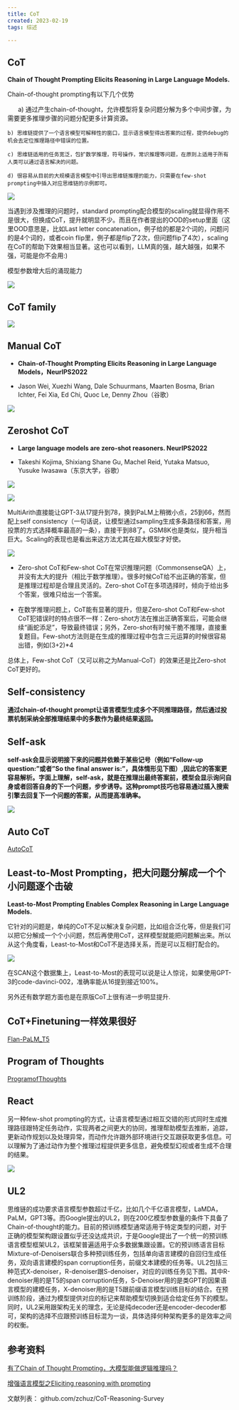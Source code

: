 ```yaml
---
title: CoT
created: 2023-02-19
tags: 综述

---
```



## CoT

**Chain of Thought Prompting Elicits Reasoning in Large Language Models.**

Chain-of-thought prompting有以下几个优势

      a) 通过产生chain-of-thought，允许模型将复杂问题分解为多个中间步骤，为需要更多推理步骤的问题分配更多计算资源。

	b) 思维链提供了一个语言模型可解释性的窗口，显示语言模型得出答案的过程，提供debug的机会去定位推理路径中错误的位置。
    
	c) 思维链适用的任务宽泛，包扩数学推理，符号操作，常识推理等问题，在原则上适用于所有人类可以通过语言解决的问题。
    
	d) 很容易从目前的大规模语言模型中引导出思维链推理的能力，只需要在few-shot prompting中插入对应思维链的示例即可。

![](img/Pasted%20image%2020230219164019.png)

当遇到涉及推理的问题时，standard prompting配合模型的scaling就显得作用不是很大，但换成CoT，提升就明显不少。而且在作者提出的OOD的setup里面（这里OOD意思是，比如Last letter concatenation，例子给的都是2个词的，问题问的是4个词的，或者coin flip里，例子都是flip了2次，但问题flip了4次），scaling在CoT的帮助下效果相当显著。这也可以看到，LLM真的强，越大越强，如果不强，可能是你不会用:)

模型参数增大后的涌现能力

![](img/Pasted%20image%2020230219170121.png)

## CoT  family

![](img/Pasted%20image%2020230227220518.png)

## Manual CoT

- **Chain-of-Thought Prompting Elicits Reasoning in Large Language Models，NeurIPS2022**
    
- Jason Wei, Xuezhi Wang, Dale Schuurmans, Maarten Bosma, Brian Ichter, Fei Xia, Ed Chi, Quoc Le, Denny Zhou（谷歌）

![](img/Pasted%20image%2020230227220808.png)

 
## Zeroshot CoT

- **Large language models are zero-shot reasoners. NeurIPS2022**
    
- Takeshi Kojima, Shixiang Shane Gu, Machel Reid, Yutaka Matsuo, Yusuke Iwasawa（东京大学，谷歌）

![](img/Pasted%20image%2020230219164254.png)

![](img/Pasted%20image%2020230219170231.png)

MultiArith直接能让GPT-3从17提升到78，换到PaLM上稍微小点，25到66，然而配上self consistency（一句话说，让模型通过sampling生成多条路径和答案，用投票的方式选择概率最高的一条），直接干到88了。GSM8K也是类似，提升相当巨大。Scaling的表现也是看出来这方法尤其在超大模型才好使。

![](img/Pasted%20image%2020230219164420.png)

- Zero-shot CoT和Few-shot CoT在常识推理问题（CommonsenseQA）上，并没有太大的提升（相比于数学推理）。很多时候CoT给不出正确的答案，但是推理过程却是合理且灵活的。Zero-shot CoT在多项选择时，倾向于给出多个答案，很难只给出一个答案。
    
- 在数学推理问题上，CoT能有显著的提升，但是Zero-shot CoT和Few-shot CoT犯错误时的特点很不一样：Zero-shot方法在推出正确答案后，可能会继续“画蛇添足”，导致最终错误；另外，Zero-shot有时候干脆不推理，直接重复题目。Few-shot方法则是在生成的推理过程中包含三元运算的时候很容易出错，例如(3+2)*4
    

总体上，Few-shot CoT（又可以称之为Manual-CoT）的效果还是比Zero-shot CoT更好的。


## Self-consistency
**通过chain-of-thought prompt让语言模型生成多个不同推理路径，然后通过投票机制采纳全部推理结果中的多数作为最终结果返回。**

## Self-ask
**self-ask会显示说明接下来的问题并依赖于某些记号（例如“Follow-up question:”或者”So the final answer is:”，具体情形见下图）,因此它的答案更容易解析。字面上理解，self-ask，就是在推理出最终答案前，模型会显示询问自身或者回答自身的下一个问题，步步诱导。这种prompt技巧也容易通过插入搜索引擎去回复下一个问题的答案，从而提高准确率。**

![](img/Pasted%20image%2020230325001031.png)


## Auto CoT
[AutoCoT](AutoCoT/AutoCoT.md)

## Least-to-Most Prompting，把大问题分解成一个个小问题逐个击破

**Least-to-Most Prompting Enables Complex Reasoning in Large Language Models.**

它针对的问题是，单纯的CoT不足以解决复杂问题，比如组合泛化等，但是我们可以把它分解成一个个小问题，然后再使用CoT，这样模型就能把问题解出来。所以从这个角度看，Least-to-Most和CoT不是选择关系，而是可以互相打配合的。

![](img/Pasted%20image%2020230219170442.png)

在SCAN这个数据集上，Least-to-Most的表现可以说是让人惊诧，如果使用GPT-3的code-davinci-002，准确率能从16提到接近100%。

另外还有数学题方面也是在原版CoT上很有进一步明显提升.

## CoT+Finetuning一样效果很好

[Flan-PaLM_T5](../Flan-PaLM_T5/Flan-PaLM_T5.md)

## Program of Thoughts

[ProgramofThoughts](../ProgramofThoughts/ProgramofThoughts.md)


## React
另一种few-shot prompting的方式，让语言模型通过相互交错的形式同时生成推理路径跟特定任务动作，实现两者之间更大的协同，推理帮助模型去推断，追踪，更新动作规划以及处理异常，而动作允许跟外部环境进行交互跟获取更多信息。可以理解为了通过动作为整个推理过程提供更多信息，避免模型幻视或者生成不合理的结果。

![](img/Pasted%20image%2020230325001127.png)


## UL2

思维链的成功要求语言模型参数超过千亿，比如几个千亿语言模型，LaMDA，PaLM，GPT3等。而Google提出的UL2，则在200亿模型参数量的条件下具备了Chain-of-thought的能力。目前的预训练模型通常适用于特定类型的问题，对于正确的模型架构跟设置似乎还没达成共识，于是Google提出了一个统一的预训练语言模型框架UL2，该框架普遍适用于众多数据集跟设置。它的预训练语言目标Mixture-of-Denoisers联合多种预训练任务，包括单向语言建模的自回归生成任务，双向语言建模的span corruption任务，前缀文本建模的任务等。UL2包括三种范式X-denoiser，R-denoiser跟S-denoiser，对应的训练任务见下图。其中R-denoiser用的是T5的span corruption任务，S-Denoiser用的是类GPT的因果语言模型的建模任务，X-denoiser用的是T5跟前缀语言模型训练目标的结合。在预训练阶段，通过为模型提供对应的标记来帮助模型切换到适合给定任务下的模型。同时，UL2采用跟架构无关的理念，无论是纯decoder还是encoder-decoder都可，架构的选择不应跟预训练目标混为一谈，具体选择何种架构更多的是效率之间的权衡。


## 参考资料

[有了Chain of Thought Prompting，大模型能做逻辑推理吗？](https://zhuanlan.zhihu.com/p/589087074)

[增强语言模型之Eliciting reasoning with prompting](https://mp.weixin.qq.com/s/1KkAmqTVlwxwtpEnLUPDWQ)

文献列表： github.com/zchuz/CoT-Reasoning-Survey



